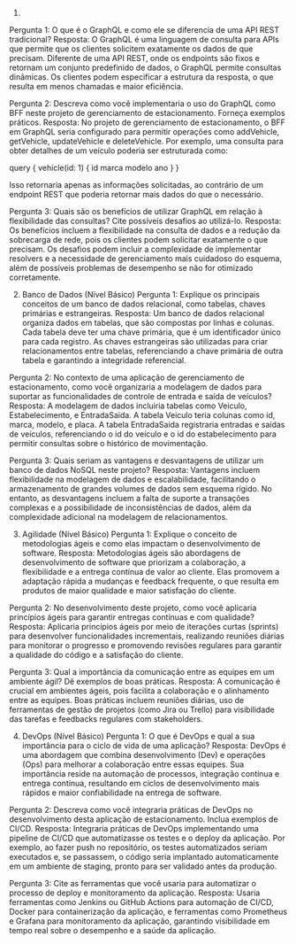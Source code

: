 1.
Pergunta 1: O que é o GraphQL e como ele se diferencia de uma API REST tradicional?
Resposta: O GraphQL é uma linguagem de consulta para APIs que permite que os clientes solicitem exatamente os dados de que precisam. Diferente de uma API REST, onde os endpoints são fixos e retornam um conjunto predefinido de dados, o GraphQL permite consultas dinâmicas. Os clientes podem especificar a estrutura da resposta, o que resulta em menos chamadas e maior eficiência.

Pergunta 2: Descreva como você implementaria o uso do GraphQL como BFF neste projeto de gerenciamento de estacionamento. Forneça exemplos práticos.
Resposta: No projeto de gerenciamento de estacionamento, o BFF em GraphQL seria configurado para permitir operações como addVehicle, getVehicle, updateVehicle e deleteVehicle. Por exemplo, uma consulta para obter detalhes de um veículo poderia ser estruturada como:

query {
vehicle(id: 1) {
id
marca
modelo
ano
}
}

Isso retornaria apenas as informações solicitadas, ao contrário de um endpoint REST que poderia retornar mais dados do que o necessário.

Pergunta 3: Quais são os benefícios de utilizar GraphQL em relação à flexibilidade das consultas? Cite possíveis desafios ao utilizá-lo.
Resposta: Os benefícios incluem a flexibilidade na consulta de dados e a redução da sobrecarga de rede, pois os clientes podem solicitar exatamente o que precisam. Os desafios podem incluir a complexidade de implementar resolvers e a necessidade de gerenciamento mais cuidadoso do esquema, além de possíveis problemas de desempenho se não for otimizado corretamente.

2. Banco de Dados (Nível Básico)
   Pergunta 1: Explique os principais conceitos de um banco de dados relacional, como tabelas, chaves primárias e estrangeiras.
   Resposta: Um banco de dados relacional organiza dados em tabelas, que são compostas por linhas e colunas. Cada tabela deve ter uma chave primária, que é um identificador único para cada registro. As chaves estrangeiras são utilizadas para criar relacionamentos entre tabelas, referenciando a chave primária de outra tabela e garantindo a integridade referencial.

Pergunta 2: No contexto de uma aplicação de gerenciamento de estacionamento, como você organizaria a modelagem de dados para suportar as funcionalidades de controle de entrada e saída de veículos?
Resposta: A modelagem de dados incluiria tabelas como Veiculo, Estabelecimento, e EntradaSaida. A tabela Veiculo teria colunas como id, marca, modelo, e placa. A tabela EntradaSaida registraria entradas e saídas de veículos, referenciando o id do veículo e o id do estabelecimento para permitir consultas sobre o histórico de movimentação.

Pergunta 3: Quais seriam as vantagens e desvantagens de utilizar um banco de dados NoSQL neste projeto?
Resposta: Vantagens incluem flexibilidade na modelagem de dados e escalabilidade, facilitando o armazenamento de grandes volumes de dados sem esquema rígido. No entanto, as desvantagens incluem a falta de suporte a transações complexas e a possibilidade de inconsistências de dados, além da complexidade adicional na modelagem de relacionamentos.


3. Agilidade (Nível Básico)
   Pergunta 1: Explique o conceito de metodologias ágeis e como elas impactam o desenvolvimento de software.
   Resposta: Metodologias ágeis são abordagens de desenvolvimento de software que priorizam a colaboração, a flexibilidade e a entrega contínua de valor ao cliente. Elas promovem a adaptação rápida a mudanças e feedback frequente, o que resulta em produtos de maior qualidade e maior satisfação do cliente.

Pergunta 2: No desenvolvimento deste projeto, como você aplicaria princípios ágeis para garantir entregas contínuas e com qualidade?
Resposta: Aplicaria princípios ágeis por meio de iterações curtas (sprints) para desenvolver funcionalidades incrementais, realizando reuniões diárias para monitorar o progresso e promovendo revisões regulares para garantir a qualidade do código e a satisfação do cliente.

Pergunta 3: Qual a importância da comunicação entre as equipes em um ambiente ágil? Dê exemplos de boas práticas.
Resposta: A comunicação é crucial em ambientes ágeis, pois facilita a colaboração e o alinhamento entre as equipes. Boas práticas incluem reuniões diárias, uso de ferramentas de gestão de projetos (como Jira ou Trello) para visibilidade das tarefas e feedbacks regulares com stakeholders.

4. DevOps (Nível Básico)
   Pergunta 1: O que é DevOps e qual a sua importância para o ciclo de vida de uma aplicação?
   Resposta: DevOps é uma abordagem que combina desenvolvimento (Dev) e operações (Ops) para melhorar a colaboração entre essas equipes. Sua importância reside na automação de processos, integração contínua e entrega contínua, resultando em ciclos de desenvolvimento mais rápidos e maior confiabilidade na entrega de software.

Pergunta 2: Descreva como você integraria práticas de DevOps no desenvolvimento desta aplicação de estacionamento. Inclua exemplos de CI/CD.
Resposta: Integraria práticas de DevOps implementando uma pipeline de CI/CD que automatizasse os testes e o deploy da aplicação. Por exemplo, ao fazer push no repositório, os testes automatizados seriam executados e, se passassem, o código seria implantado automaticamente em um ambiente de staging, pronto para ser validado antes da produção.

Pergunta 3: Cite as ferramentas que você usaria para automatizar o processo de deploy e monitoramento da aplicação.
Resposta: Usaria ferramentas como Jenkins ou GitHub Actions para automação de CI/CD, Docker para containerização da aplicação, e ferramentas como Prometheus e Grafana para monitoramento da aplicação, garantindo visibilidade em tempo real sobre o desempenho e a saúde da aplicação.
